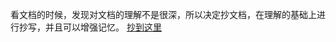 看文档的时候，发现对文档的理解不是很深，所以决定抄文档，在理解的基础上进行抄写，并且可以增强记忆。
[抄到这里](https://webpack.docschina.org/concepts/entry-points/#%E5%B8%B8%E8%A7%81%E5%9C%BA%E6%99%AF)
